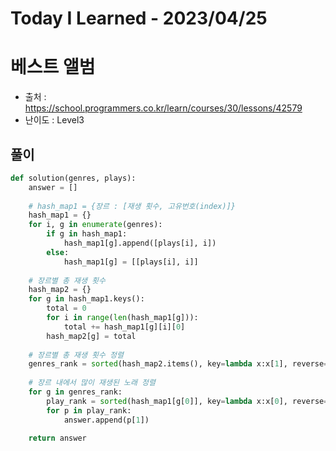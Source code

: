 # Today I Learned - 2023/04/25 

# 베스트 앨범
- 출처 : https://school.programmers.co.kr/learn/courses/30/lessons/42579
- 난이도 : Level3

## 풀이
```python
def solution(genres, plays):
    answer = []
    
    # hash_map1 = {장르 : [재생 횟수, 고유번호(index)]}
    hash_map1 = {}
    for i, g in enumerate(genres):
        if g in hash_map1:
            hash_map1[g].append([plays[i], i])
        else:
            hash_map1[g] = [[plays[i], i]]
    
    # 장르별 총 재생 횟수
    hash_map2 = {}
    for g in hash_map1.keys():
        total = 0
        for i in range(len(hash_map1[g])):
            total += hash_map1[g][i][0]
        hash_map2[g] = total
    
    # 장르별 총 재생 횟수 정렬
    genres_rank = sorted(hash_map2.items(), key=lambda x:x[1], reverse=True)
    
    # 장르 내에서 많이 재생된 노래 정렬
    for g in genres_rank:
        play_rank = sorted(hash_map1[g[0]], key=lambda x:x[0], reverse=True)[:2]
        for p in play_rank:
            answer.append(p[1])
            
    return answer
```
